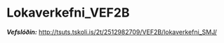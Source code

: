 # Lokaverkefni_VEF2B


***Vefslóðin:***
http://tsuts.tskoli.is/2t/2512982709/VEF2B/lokaverkefni_SMJ/


